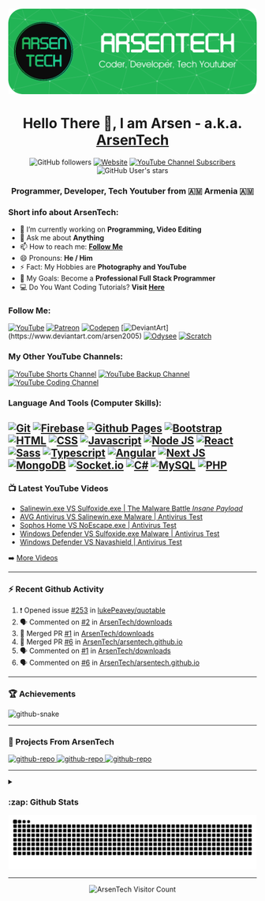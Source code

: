 ![Header](https://github.com/ArsenTech/ArsenTech/blob/main/assets/header-img.png)

<h1 align="center">Hello There 👋, I am Arsen - a.k.a. <a href="https://arsentech.github.io/">ArsenTech</a></h1>

<p align="center">
<img alt="GitHub followers" src="https://img.shields.io/github/followers/ArsenTech?color=blue&label=Followers&logo=Github&logoColor=white&style=for-the-badge">
<a href="https://arsentech.github.io" target="_blank"><img alt="Website" src="https://img.shields.io/website?down_color=dc3545&down_message=Offline&label=Website&style=for-the-badge&up_color=22b455&up_message=Online&url=https%3A%2F%2Farsentech.github.io"></a>
<a href="https://www.youtube.com/channel/UCrtH0g6NE8tW5VIEgDySYtg" target="_blank"><img alt="YouTube Channel Subscribers" src="https://img.shields.io/youtube/channel/subscribers/UCrtH0g6NE8tW5VIEgDySYtg?color=ff0000&style=for-the-badge&logo=youtube"></a>
<img alt="GitHub User's stars" src="https://img.shields.io/github/stars/ArsenTech?color=yellow&logo=github&style=for-the-badge">
</p>

<h3 align="center">Programmer, Developer, Tech Youtuber from 🇦🇲 Armenia 🇦🇲</h3>

### Short info about ArsenTech:
- 🔭 I’m currently working on **Programming, Video Editing**
- 💬 Ask me about **Anything**
- 📫 How to reach me: **[Follow Me](#follow-me)**
- 😄 Pronouns: **He / Him**
- ⚡ Fact: My Hobbies are **Photography and YouTube**
- 🥅 My Goals: Become a **Professional Full Stack Programmer**
- 💻 Do You Want Coding Tutorials? **Visit [Here](https://www.youtube.com/channel/UCl52C6cFR1McvN1fAdsxdkA)**

### Follow Me:
[![YouTube](https://img.shields.io/badge/ArsenTech%20-222222.svg?&style=for-the-badge&logo=YouTube&logoColor=%23FF0000)](https://www.youtube.com/channel/UCrtH0g6NE8tW5VIEgDySYtg)
[![Patreon](https://img.shields.io/badge/-ArsenTech-222222?style=for-the-badge&logo=patreon&logoColor=white)](https://www.patreon.com/arsentech)
[![Codepen](https://img.shields.io/badge/-ArsenJS-222222?style=for-the-badge&logo=codepen&logoColor=white)](https://codepen.io/ArsenJS)
[![DeviantArt](https://img.shields.io/badge/-Arsen2005-222222?style=for-the-badge&logo=deviantart&logoColor=05cc46")](https://www.deviantart.com/arsen2005)
[![Odysee](https://img.shields.io/badge/-ArsenTech-222222?style=for-the-badge&logo=odysee&logoColor=FA9626)](https://odysee.com/@ArsenTech)
[![Scratch](https://img.shields.io/badge/-ArsenTech-222222?style=for-the-badge&logo=scratch&logoColor=orange)](https://scratch.mit.edu/users/ArsenTech/)

### My Other YouTube Channels:
[![YouTube Shorts Channel](https://img.shields.io/badge/ArsenTech%20Shorts-222222.svg?&style=for-the-badge&logo=YouTube&logoColor=%23FF0000)](https://www.youtube.com/channel/UCvLf-YuBTmfSrB47_YARHsA)
[![YouTube Backup Channel](https://img.shields.io/badge/More%20ArsenTech-222222.svg?&style=for-the-badge&logo=YouTube&logoColor=%23FF0000)](https://www.youtube.com/channel/UChjvr_TFywsE23UPlwd-wFQ)
[![YouTube Coding Channel](https://img.shields.io/badge/Coding%20With%20ArsenTech-222222.svg?&style=for-the-badge&logo=YouTube&logoColor=%23FF0000)](https://www.youtube.com/channel/UCl52C6cFR1McvN1fAdsxdkA)

### Language And Tools (Computer Skills):
[![Git](https://img.shields.io/badge/GIT-222222?style=for-the-badge&logo=git&logoColor=E44C30)](https://git-scm.com/)
[![Firebase](https://img.shields.io/badge/firebase-222222?style=for-the-badge&logo=firebase&logoColor=ffca28)](https://firebase.google.com/)
[![Github Pages](https://img.shields.io/badge/github%20pages-222222?style=for-the-badge&logo=github&logoColor=white)](https://pages.github.com/)
[![Bootstrap](https://img.shields.io/badge/Bootstrap-222222?style=for-the-badge&logo=bootstrap&logoColor=8713F4)](https://getbootstrap.com/)
[![HTML](https://img.shields.io/badge/HTML5-222222?style=for-the-badge&logo=html5&logoColor=E34F26)](https://www.w3.org/html/)
[![CSS](https://img.shields.io/badge/CSS3-222222?style=for-the-badge&logo=css3&logoColor=1572B6)](https://www.w3schools.com/css/)
[![Javascript](https://img.shields.io/badge/JavaScript-222222?style=for-the-badge&logo=javascript&logoColor=F7DF1E)](https://developer.mozilla.org/en-US/docs/Web/JavaScript)
[![Node JS](https://img.shields.io/badge/Node%20js-222222?style=for-the-badge&logo=nodedotjs&logoColor=339933)](https://nodejs.org/)
[![React](https://img.shields.io/badge/React-222222?style=for-the-badge&logo=react&logoColor=61DAFB)](https://react.dev/)
[![Sass](https://img.shields.io/badge/Sass-222222?style=for-the-badge&logo=sass&logoColor=CC6699)](https://sass-lang.com/)
[![Typescript](https://img.shields.io/badge/TypeScript-222222?style=for-the-badge&logo=typescript&logoColor=007ACC)](https://www.typescriptlang.org/)
[![Angular](https://img.shields.io/badge/Angular-222222?style=for-the-badge&logo=angular&logoColor=DD0031)](https://angular.io/)
[![Next JS](https://img.shields.io/badge/next%20js-222222?style=for-the-badge&logo=nextdotjs&logoColor=white)](https://nextjs.org/)
[![MongoDB](https://img.shields.io/badge/MongoDB-222222?style=for-the-badge&logo=mongodb&logoColor=4EA94B)](https://www.mongodb.com/)
[![Socket.io](https://img.shields.io/badge/Socket.io-222222?style=for-the-badge&logo=socket.io&badgeColor=010101)](https://socket.io/)
[![C#](https://img.shields.io/badge/c%23-%23222222.svg?style=for-the-badge&logo=csharp&logoColor=white)](https://www.w3schools.com/cs/)
[![MySQL](https://img.shields.io/badge/mysql-222222.svg?style=for-the-badge&logo=mysql&logoColor=4479A1)](https://www.mysql.com/)
[![PHP](https://img.shields.io/badge/php-222222.svg?style=for-the-badge&logo=php&logoColor=b0b3d6)](https://www.php.net/)
---

### :tv: Latest YouTube Videos

<!-- YOUTUBE:START -->
- [Salinewin.exe VS Sulfoxide.exe | The Malware Battle *Insane Payload*](https://www.youtube.com/watch?v=-enrlwoPSuc)
- [AVG Antivirus VS Salinewin.exe Malware | Antivirus Test](https://www.youtube.com/watch?v=RqVP0RoyJHs)
- [Sophos Home VS NoEscape.exe | Antivirus Test](https://www.youtube.com/watch?v=QqWBvy5ZcPU)
- [Windows Defender VS Sulfoxide.exe Malware | Antivirus Test](https://www.youtube.com/watch?v=4htB7BBHRLA)
- [Windows Defender VS Navashield | Antivirus Test](https://www.youtube.com/watch?v=jI2GxraVlPU)
<!-- YOUTUBE:END -->

➡️ [More Videos](https://www.youtube.com/c/ArsenTech)

---

### :zap: Recent Github Activity

<!--START_SECTION:activity-->
1. ❗ Opened issue [#253](https://github.com/lukePeavey/quotable/issues/253) in [lukePeavey/quotable](https://github.com/lukePeavey/quotable)
2. 🗣 Commented on [#2](https://github.com/ArsenTech/downloads/issues/2) in [ArsenTech/downloads](https://github.com/ArsenTech/downloads)
3. 🎉 Merged PR [#1](https://github.com/ArsenTech/downloads/pull/1) in [ArsenTech/downloads](https://github.com/ArsenTech/downloads)
4. 🎉 Merged PR [#6](https://github.com/ArsenTech/arsentech.github.io/pull/6) in [ArsenTech/arsentech.github.io](https://github.com/ArsenTech/arsentech.github.io)
5. 🗣 Commented on [#1](https://github.com/ArsenTech/downloads/issues/1) in [ArsenTech/downloads](https://github.com/ArsenTech/downloads)
6. 🗣 Commented on [#6](https://github.com/ArsenTech/arsentech.github.io/issues/6) in [ArsenTech/arsentech.github.io](https://github.com/ArsenTech/arsentech.github.io)
<!--END_SECTION:activity-->

---

### :trophy: Achievements

<picture>
  <source media="(prefers-color-scheme: dark)" srcset="https://github-profile-trophy.vercel.app/?username=arsentech&margin-w=5&margin-h=5&theme=darkhub" />
  <source media="(prefers-color-scheme: light)" srcset="https://github-profile-trophy.vercel.app/?username=arsentech&margin-w=5&margin-h=5" />
  <img alt="github-snake" src="https://github-profile-trophy.vercel.app/?username=arsentech&margin-w=5&margin-h=5" />
</picture>

---

### 📘 Projects From ArsenTech

<p align="left">
  <a href="https://github.com/ArsenTech/arsentech.github.io"><picture>
  <source media="(prefers-color-scheme: dark)" srcset="https://github-readme-stats-sigma-five.vercel.app/api/pin/?username=ArsenTech&repo=arsentech.github.io&count_private=true&theme=dark" />
  <source media="(prefers-color-scheme: light)" srcset="https://github-readme-stats-sigma-five.vercel.app/api/pin/?username=ArsenTech&repo=arsentech.github.io&count_private=true" />
  <img alt="github-repo" src="https://github-readme-stats-sigma-five.vercel.app/api/pin/?username=ArsenTech&repo=arsentech.github.io&count_private=true" />
</picture></a>
<a href="https://github.com/ArsenTech/downloads"><picture>
  <source media="(prefers-color-scheme: dark)" srcset="https://github-readme-stats-sigma-five.vercel.app/api/pin/?username=ArsenTech&repo=downloads&count_private=true&theme=dark" />
  <source media="(prefers-color-scheme: light)" srcset="https://github-readme-stats-sigma-five.vercel.app/api/pin/?username=ArsenTech&repo=downloads&count_private=true" />
  <img alt="github-repo" src="https://github-readme-stats-sigma-five.vercel.app/api/pin/?username=ArsenTech&repo=downloads&count_private=true" />
</picture></a>
<a href="https://github.com/ArsenTech/source-codes"><picture>
  <source media="(prefers-color-scheme: dark)" srcset="https://github-readme-stats-sigma-five.vercel.app/api/pin/?username=ArsenTech&repo=source-codes&count_private=true&theme=dark" />
  <source media="(prefers-color-scheme: light)" srcset="https://github-readme-stats-sigma-five.vercel.app/api/pin/?username=ArsenTech&repo=source-codes&count_private=true" />
  <img alt="github-repo" src="https://github-readme-stats-sigma-five.vercel.app/api/pin/?username=ArsenTech&repo=source-codes&count_private=true" />
</picture></a>
</p>

---

<details>
  <summary><h3>:zap: Github Stats</h3></summary>
  <picture>
    <source media="(prefers-color-scheme: dark)" srcset="https://github-readme-stats-sigma-five.vercel.app/api?username=ArsenTech&show_icons=true&hide_border=true&theme=vue-dark&count_private=true" />
    <source media="(prefers-color-scheme: light)" srcset="https://github-readme-stats-sigma-five.vercel.app/api?username=ArsenTech&show_icons=true&hide_border=true&theme=vue&count_private=true" />
    <img alt="ArsenTech's Github Stats" src="https://github-readme-stats-sigma-five.vercel.app/api?username=ArsenTech&show_icons=true&hide_border=true&theme=vue&count_private=true" />
  </picture>
  <picture>
    <source media="(prefers-color-scheme: dark)" srcset="https://github-readme-stats-sigma-five.vercel.app/api/top-langs/?username=ArsenTech&layout=compact&theme=vue-dark&count_private=true" />
    <source media="(prefers-color-scheme: light)" srcset="https://github-readme-stats-sigma-five.vercel.app/api/top-langs/?username=ArsenTech&layout=compact&theme=vue&count_private=true" />
    <img alt="Top Languages" src="https://github-readme-stats-sigma-five.vercel.app/api/top-langs/?username=ArsenTech&layout=compact&theme=vue&count_private=true" />
  </picture>
  <picture>
    <source media="(prefers-color-scheme: dark)" srcset="https://github-readme-streak-stats.herokuapp.com/?user=arsentech&theme=vue-dark" />
    <source media="(prefers-color-scheme: light)" srcset="https://github-readme-streak-stats.herokuapp.com/?user=arsentech&theme=vue" />
    <img alt="Current Streak" src="https://github-readme-streak-stats.herokuapp.com/?user=arsentech&theme=vue" alt="arsentech" />
  </picture>
</details>

<picture>
  <source media="(prefers-color-scheme: dark)" srcset="https://raw.githubusercontent.com/ArsenTech/ArsenTech/output/github-contribution-grid-snake-dark.svg" />
  <source media="(prefers-color-scheme: light)" srcset="https://raw.githubusercontent.com/ArsenTech/ArsenTech/output/github-contribution-grid-snake.svg" />
  <img alt="github-snake" src="https://raw.githubusercontent.com/ArsenTech/ArsenTech/output/github-contribution-grid-snake.svg" />
</picture>

---

<p align="center"><img src="https://profile-counter.glitch.me/ArsenTech/count.svg" alt="ArsenTech Visitor Count" /></p>
